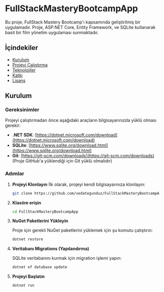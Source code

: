 # FullStackMasteryBootcampApp

Bu proje, FullStack Mastery Bootcamp'ı kapsamında geliştirilmiş bir uygulamadır. Proje, ASP.NET Core, Entity Framework, ve SQLite kullanarak basit bir film yönetim uygulaması sunmaktadır.

## İçindekiler
- [Kurulum](#kurulum)
- [Projeyi Çalıştırma](#projeyi-çalıştırma)
- [Teknolojiler](#teknolojiler)
- [Katkı](#katkı)
- [Lisans](#lisans)

## Kurulum

### Gereksinimler
Projeyi çalıştırmadan önce aşağıdaki araçların bilgisayarınızda yüklü olması gerekir:

- **.NET SDK**: [https://dotnet.microsoft.com/download](https://dotnet.microsoft.com/download)
- **SQLite**: [https://www.sqlite.org/download.html](https://www.sqlite.org/download.html)
- **Git**: [https://git-scm.com/downloads](https://git-scm.com/downloads) (Proje GitHub'a yüklendiği için Git yüklü olmalıdır)

### Adımlar

1. **Projeyi Klonlayın**
   İlk olarak, projeyi kendi bilgisayarınıza klonlayın:
   
   ```bash
   git clone https://github.com/vedategunduz/FullStackMasteryBootcampApp.git

2. **Klasöre erişin**
   ```bash
   cd FullStackMasteryBootcampApp
3. **NuGet Paketlerini Yükleyin**
   
   Proje için gerekli NuGet paketlerini yüklemek için şu komutu çalıştırın:
   ```bash
   dotnet restore
4. **Veritabanı Migrations (Yapılandırma)**

   SQLite veritabanını kurmak için migration işlemi yapın:
   ```bash
   dotnet ef database update
5. **Projeyi Başlatın**

   ```bash
   dotnet run
